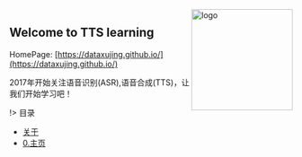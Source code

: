 <img src="_media/icon.svg" align="right" alt="logo" height="180" width="180" />

## Welcome to TTS learning

HomePage: [https://dataxujing.github.io/](https://dataxujing.github.io/)

2017年开始关注语音识别(ASR),语音合成(TTS)，让我们开始学习吧！

<!-- <div align=center>
<img src="./zh-cn/img/index/cnn_hist.png" />
</div> -->


!> 目录

* [关于](zh-cn/about)
* [0.主页](zh-cn/index)





